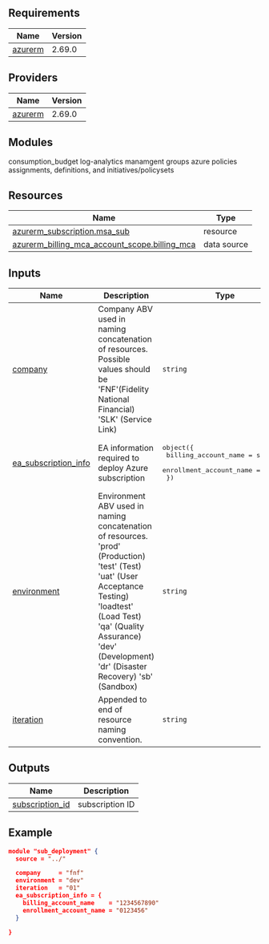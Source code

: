 ## Requirements

| Name | Version |
|------|---------|
| <a name="requirement_azurerm"></a> [azurerm](#requirement\_azurerm) | 2.69.0 |

## Providers

| Name | Version |
|------|---------|
| <a name="provider_azurerm"></a> [azurerm](#provider\_azurerm) | 2.69.0 |

## Modules

consumption_budget
log-analytics
manamgent groups
azure policies assignments, definitions, and initiatives/policysets

## Resources

| Name | Type |
|------|------|
| [azurerm_subscription.msa_sub](https://registry.terraform.io/providers/hashicorp/azurerm/2.69.0/docs/resources/subscription) | resource |
| [azurerm_billing_mca_account_scope.billing_mca](https://registry.terraform.io/providers/hashicorp/azurerm/2.69.0/docs/data-sources/billing_mca_account_scope) | data source |

## Inputs

| Name | Description | Type | Default | Required |
|------|-------------|------|---------|:--------:|
| <a name="input_company"></a> [company](#input\_company) | Company ABV used in naming concatenation of resources. Possible values should be 'FNF'(Fidelity National Financial) 'SLK' (Service Link) | `string` | n/a | yes |
| <a name="input_ea_subscription_info"></a> [ea\_subscription\_info](#input\_ea\_subscription\_info) | EA information required to deploy Azure subscription | <pre>object({<br>    billing_account_name    = string<br>    enrollment_account_name = string<br>  })</pre> | n/a | yes |
| <a name="input_environment"></a> [environment](#input\_environment) | Environment ABV used in naming concatenation of resources. 'prod' (Production) 'test' (Test) 'uat' (User Acceptance Testing) 'loadtest' (Load Test) 'qa' (Quality Assurance) 'dev' (Development) 'dr' (Disaster Recovery) 'sb' (Sandbox) | `string` | n/a | yes |
| <a name="input_iteration"></a> [iteration](#input\_iteration) | Appended to end of resource naming convention. | `string` | n/a | yes |

## Outputs

| Name | Description |
|------|-------------|
| <a name="output_subscription_id"></a> [subscription\_id](#output\_subscription\_id) | subscription ID |

## Example

```json
module "sub_deployment" {
  source = "../"

  company     = "fnf"
  environment = "dev"
  iteration   = "01"
  ea_subscription_info = {
    billing_account_name    = "1234567890"
    enrollment_account_name = "0123456"
  }

}
```